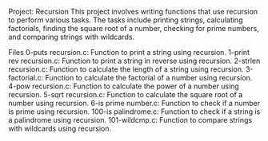 Project: Recursion
This project involves writing functions that use recursion to perform various tasks. The tasks include printing strings, calculating factorials, finding the square root of a number, checking for prime numbers, and comparing strings with wildcards.

Files
0-puts recursion.c: Function to print a string using recursion.
1-print rev recursion.c: Function to print a string in reverse using recursion.
2-strlen recursion.c: Function to calculate the length of a string using recursion.
3-factorial.c: Function to calculate the factorial of a number using recursion.
4-pow recursion.c: Function to calculate the power of a number using recursion.
5-sqrt recursion.c: Function to calculate the square root of a number using recursion.
6-is prime number.c: Function to check if a number is prime using recursion.
100-is palindrome.c: Function to check if a string is a palindrome using recursion.
101-wildcmp.c: Function to compare strings with wildcards using recursion.
